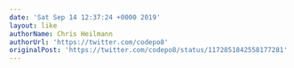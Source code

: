 ```yaml
---
date: 'Sat Sep 14 12:37:24 +0000 2019'
layout: like
authorName: Chris Heilmann
authorUrl: 'https://twitter.com/codepo8'
originalPost: 'https://twitter.com/codepo8/status/1172851842558177281'
---
```

